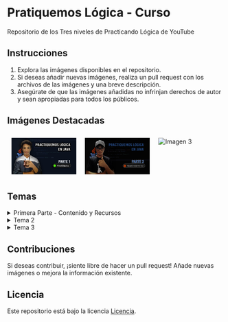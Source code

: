 # Pratiquemos Lógica - Curso

Repositorio de los Tres niveles de Practicando Lógica de YouTube

## Instrucciones

1. Explora las imágenes disponibles en el repositorio.
2. Si deseas añadir nuevas imágenes, realiza un pull request con los archivos de las imágenes y una breve descripción.
3. Asegúrate de que las imágenes añadidas no infrinjan derechos de autor y sean apropiadas para todos los públicos.

## Imágenes Destacadas

<div style="display: flex; justify-content: space-between;">
  <img src="Programming Logic parte 1.png" alt="Imagen 1" style="width: 30%; height: auto; margin: 10px;">
  <img src="Programming Logic parte 2.png" alt="Imagen 2" style="width: 30%; height: auto; margin: 10px;">
  <img src="URL_de_la_Imagen_3" alt="Imagen 3" style="width: 30%; height: auto; margin: 10px;">
</div>

## Temas

<details>
  <summary>Primera Parte - Contenido y Recursos</summary>
    <p>00:00:42 - Introducción + Repasar algunos Temas</p>
    <p>00:06:07 - Ejercicio #2 - Suma de Enteros</p>
    <p>00:13:01 - Ejercicio #3 - Debes hacerlo!!!!</p>
    <p>00:13:06 - Ejercicio #4 - Calculadora Básica</p>
    <p>00:24:00 - Ejercicio #5 - Debes resolverlo!!!</p>
    <p>00:24:05 - Ejercicio #6 - Números Primos</p>
    <p>00:34:25 - Ejercicio #7 - Debes Resolverlo!!!</p>
    <p>00:34:30 - Ejercicio #8 - Factorial</p>
    <p>00:45:17 - Ejercicio #9 - Debes Resolverlo!!!</p>
    <p>00:45:22 - Ejercicio #10 - Fibonacci</p>
    <p>00:54:33 - Ejercicio #11 - Debes Resolverlo!!!</p>
    <p>00:54:38 - Ejercicio #12 - Juego Adivinar</p>
    <p>01:06:06 - Final</p>
</details>

<details>
  <summary>Tema 2</summary>
  <p>Contenido del Tema 2: Aquí puedes poner una descripción detallada o información relevante sobre el Tema 2.</p>
</details>

<details>
  <summary>Tema 3</summary>
  <p>Contenido del Tema 3: Aquí puedes poner una descripción detallada o información relevante sobre el Tema 3.</p>
</details>

## Contribuciones

Si deseas contribuir, ¡siente libre de hacer un pull request! Añade nuevas imágenes o mejora la información existente.

## Licencia

Este repositorio está bajo la licencia [Licencia](URL_de_la_Licencia).
